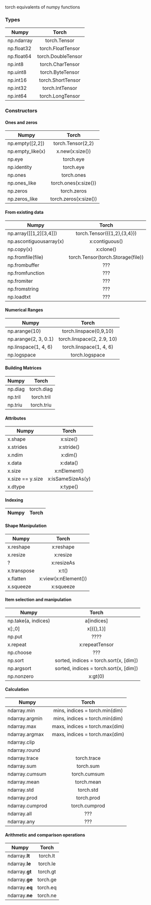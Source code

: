torch equivalents of numpy functions

### Types
| Numpy            | Torch |
| --------------------|:-------------:|
| np.ndarray       | torch.Tensor
| np.float32       | torch.FloatTensor
| np.float64       | torch.DoubleTensor
| np.int8          | torch.CharTensor
| np.uint8         | torch.ByteTensor
| np.int16         | torch.ShortTensor
| np.int32         | torch.IntTensor
| np.int64         | torch.LongTensor

### Constructors
#### Ones and zeros
| Numpy            | Torch |
| --------------------|:-------------:|
| np.empty([2,2]) | torch.Tensor(2,2)
| np.empty_like(x) | x.new(x:size())
| np.eye           | torch.eye
| np.identity      | torch.eye
| np.ones          | torch.ones
| np.ones_like     | torch.ones(x:size())
| np.zeros         | torch.zeros
| np.zeros_like    | torch.zeros(x:size())

#### From existing data
| Numpy            | Torch |
| --------------------|:-------------:|
| np.array([[1,2][3,4]])   | torch.Tensor({{1,2},{3,4}})
| np.ascontiguousarray(x)   | x:contiguous()
| np.copy(x)    | x:clone()
| np.fromfile(file) | torch.Tensor(torch.Storage(file))
| np.frombuffer | ???
| np.fromfunction | ???
| np.fromiter | ???
| np.fromstring | ???
| np.loadtxt | ???

#### Numerical Ranges
| Numpy            | Torch |
| --------------------|:-------------:|
| np.arange(10)    | torch.linspace(0,9,10)
| np.arange(2, 3, 0.1) | torch.linspace(2, 2.9, 10)
| np.linspace(1, 4, 6) | torch.linspace(1, 4, 6)
| np.logspace | torch.logspace

#### Building Matrices
| Numpy            | Torch |
| --------------------|:-------------:|
| np.diag | torch.diag
| np.tril | torch.tril
| np.triu | torch.triu

#### Attributes
| Numpy            | Torch |
| --------------------|:-------------:|
| x.shape | x:size()
| x.strides | x:stride()
| x.ndim | x:dim()
| x.data | x:data()
| x.size | x:nElement()
| x.size == y.size | x:isSameSizeAs(y)
| x.dtype | x:type()

#### Indexing
| Numpy            | Torch |
| --------------------|:-------------:|

#### Shape Manipulation
| Numpy            | Torch |
| --------------------|:-------------:|
| x.reshape | x:reshape
| x.resize | x:resize
| ?        | x:resizeAs
| x.transpose | x:t()
| x.flatten   | x:view(x:nElement())
| x.squeeze   | x:squeeze

#### Item selection and manipulation
| Numpy            | Torch |
| --------------------|:-------------:|
| np.take(a, indices) | a[indices]
| x[:,0]  | x[{{},1}]
| np.put  | ????
| x.repeat | x:repeatTensor
| np.choose | ???
| np.sort | sorted, indices = torch.sort(x, [dim])
| np.argsort | sorted, indices = torch.sort(x, [dim])
| np.nonzero | x:gt(0)

#### Calculation
| Numpy            | Torch |
| --------------------|:-------------:|
| ndarray.min | mins, indices = torch.min(dim)
| ndarray.argmin | mins, indices = torch.min(dim)
| ndarray.max | maxs, indices = torch.max(dim)
| ndarray.argmax | maxs, indices = torch.max(dim)
| ndarray.clip | 
| ndarray.round | 
| ndarray.trace | torch.trace
| ndarray.sum | torch.sum
| ndarray.cumsum | torch.cumsum
| ndarray.mean | torch.mean
| ndarray.std | torch.std
| ndarray.prod | torch.prod
| ndarray.cumprod | torch.cumprod
| ndarray.all | ???
| ndarray.any | ???

#### Arithmetic and comparison operations
| Numpy            | Torch |
| --------------------|:-------------:|
| ndarray.__lt__ | torch.lt
| ndarray.__le__ | torch.le
| ndarray.__gt__ | torch.gt
| ndarray.__ge__ | torch.ge
| ndarray.__eq__ | torch.eq
| ndarray.__ne__ | torch.ne